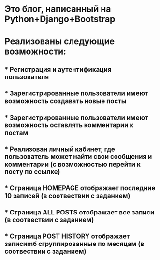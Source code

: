 # Это блог, написанный на Python+Django+Bootstrap
# Реализованы следующие возможности:
## * Регистрация и аутентификация пользователя
## * Зарегистрированные пользователи имеют возможность создавать новые посты
## * Зарегистрированные пользователи имеют возможность оставлять комментарии к постам
## * Реализован личный кабинет, где пользователь может найти свои сообщения и комментарии (с возможностью перейти к посту по ссылке)
## * Страница HOMEPAGE отображает последние 10 записей (в соотвествии с заданием)
## * Страница ALL POSTS отображает все записи (в соотвествии с заданием)
## * Страница POST HISTORY отображает записиmб сгруппированные по месяцам (в соотвествии с заданием)
